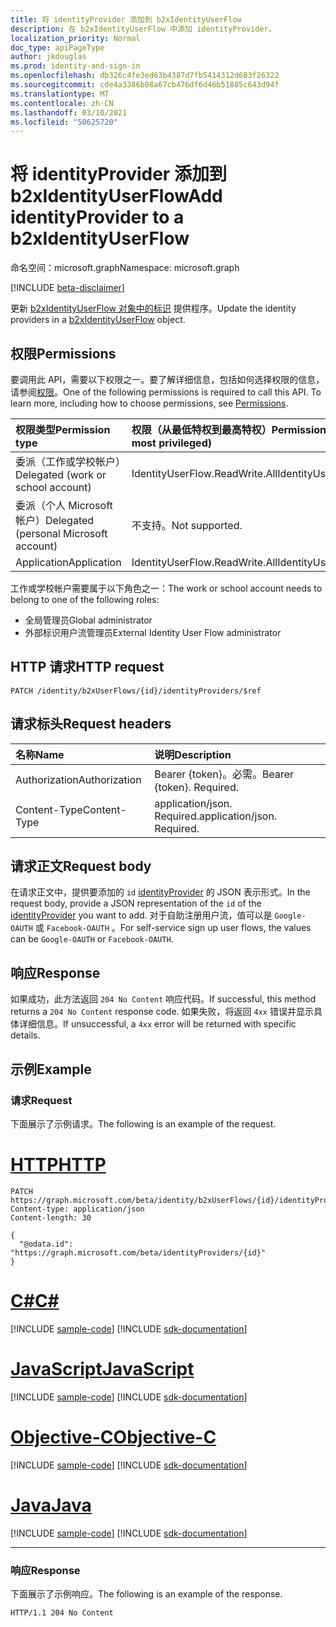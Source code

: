 ```yaml
---
title: 将 identityProvider 添加到 b2xIdentityUserFlow
description: 在 b2xIdentityUserFlow 中添加 identityProvider。
localization_priority: Normal
doc_type: apiPageType
author: jkdouglas
ms.prod: identity-and-sign-in
ms.openlocfilehash: db326c4fe3ed63b4387d7fb5414312d683f26322
ms.sourcegitcommit: cde4a3386b08a67cb476df6d46b51885c643d94f
ms.translationtype: MT
ms.contentlocale: zh-CN
ms.lasthandoff: 03/10/2021
ms.locfileid: "50625720"
---
```

# <a name="add-identityprovider-to-a-b2xidentityuserflow"></a><span data-ttu-id="6b9fa-103">将 identityProvider 添加到 b2xIdentityUserFlow</span><span class="sxs-lookup"><span data-stu-id="6b9fa-103">Add identityProvider to a b2xIdentityUserFlow</span></span>

<span data-ttu-id="6b9fa-104">命名空间：microsoft.graph</span><span class="sxs-lookup"><span data-stu-id="6b9fa-104">Namespace: microsoft.graph</span></span>

[!INCLUDE [beta-disclaimer](../../includes/beta-disclaimer.md)]

<span data-ttu-id="6b9fa-105">更新 [b2xIdentityUserFlow 对象中的标识](../resources/b2xidentityuserflow.md) 提供程序。</span><span class="sxs-lookup"><span data-stu-id="6b9fa-105">Update the identity providers in a [b2xIdentityUserFlow](../resources/b2xidentityuserflow.md) object.</span></span>

## <a name="permissions"></a><span data-ttu-id="6b9fa-106">权限</span><span class="sxs-lookup"><span data-stu-id="6b9fa-106">Permissions</span></span>

<span data-ttu-id="6b9fa-p101">要调用此 API，需要以下权限之一。要了解详细信息，包括如何选择权限的信息，请参阅[权限](/graph/permissions-reference)。</span><span class="sxs-lookup"><span data-stu-id="6b9fa-p101">One of the following permissions is required to call this API. To learn more, including how to choose permissions, see [Permissions](/graph/permissions-reference).</span></span>

|<span data-ttu-id="6b9fa-109">权限类型</span><span class="sxs-lookup"><span data-stu-id="6b9fa-109">Permission type</span></span>      | <span data-ttu-id="6b9fa-110">权限（从最低特权到最高特权）</span><span class="sxs-lookup"><span data-stu-id="6b9fa-110">Permissions (from least to most privileged)</span></span>              |
|:--------------------|:---------------------------------------------------------|
|<span data-ttu-id="6b9fa-111">委派（工作或学校帐户）</span><span class="sxs-lookup"><span data-stu-id="6b9fa-111">Delegated (work or school account)</span></span>|<span data-ttu-id="6b9fa-112">IdentityUserFlow.ReadWrite.All</span><span class="sxs-lookup"><span data-stu-id="6b9fa-112">IdentityUserFlow.ReadWrite.All</span></span>|
|<span data-ttu-id="6b9fa-113">委派（个人 Microsoft 帐户）</span><span class="sxs-lookup"><span data-stu-id="6b9fa-113">Delegated (personal Microsoft account)</span></span>| <span data-ttu-id="6b9fa-114">不支持。</span><span class="sxs-lookup"><span data-stu-id="6b9fa-114">Not supported.</span></span>|
|<span data-ttu-id="6b9fa-115">Application</span><span class="sxs-lookup"><span data-stu-id="6b9fa-115">Application</span></span>| <span data-ttu-id="6b9fa-116">IdentityUserFlow.ReadWrite.All</span><span class="sxs-lookup"><span data-stu-id="6b9fa-116">IdentityUserFlow.ReadWrite.All</span></span>|

<span data-ttu-id="6b9fa-117">工作或学校帐户需要属于以下角色之一：</span><span class="sxs-lookup"><span data-stu-id="6b9fa-117">The work or school account needs to belong to one of the following roles:</span></span>

* <span data-ttu-id="6b9fa-118">全局管理员</span><span class="sxs-lookup"><span data-stu-id="6b9fa-118">Global administrator</span></span>
* <span data-ttu-id="6b9fa-119">外部标识用户流管理员</span><span class="sxs-lookup"><span data-stu-id="6b9fa-119">External Identity User Flow administrator</span></span>

## <a name="http-request"></a><span data-ttu-id="6b9fa-120">HTTP 请求</span><span class="sxs-lookup"><span data-stu-id="6b9fa-120">HTTP request</span></span>

<!-- { "blockType": "ignored" } -->

```http
PATCH /identity/b2xUserFlows/{id}/identityProviders/$ref
```

## <a name="request-headers"></a><span data-ttu-id="6b9fa-121">请求标头</span><span class="sxs-lookup"><span data-stu-id="6b9fa-121">Request headers</span></span>

|<span data-ttu-id="6b9fa-122">名称</span><span class="sxs-lookup"><span data-stu-id="6b9fa-122">Name</span></span>|<span data-ttu-id="6b9fa-123">说明</span><span class="sxs-lookup"><span data-stu-id="6b9fa-123">Description</span></span>|
|:---------------|:----------|
|<span data-ttu-id="6b9fa-124">Authorization</span><span class="sxs-lookup"><span data-stu-id="6b9fa-124">Authorization</span></span>|<span data-ttu-id="6b9fa-p102">Bearer {token}。必需。</span><span class="sxs-lookup"><span data-stu-id="6b9fa-p102">Bearer {token}. Required.</span></span>|
|<span data-ttu-id="6b9fa-127">Content-Type</span><span class="sxs-lookup"><span data-stu-id="6b9fa-127">Content-Type</span></span>|<span data-ttu-id="6b9fa-p103">application/json. Required.</span><span class="sxs-lookup"><span data-stu-id="6b9fa-p103">application/json. Required.</span></span>|

## <a name="request-body"></a><span data-ttu-id="6b9fa-130">请求正文</span><span class="sxs-lookup"><span data-stu-id="6b9fa-130">Request body</span></span>

<span data-ttu-id="6b9fa-131">在请求正文中，提供要添加的 `id` [identityProvider](../resources/identityprovider.md) 的 JSON 表示形式。</span><span class="sxs-lookup"><span data-stu-id="6b9fa-131">In the request body, provide a JSON representation of the `id` of the [identityProvider](../resources/identityprovider.md) you want to add.</span></span> <span data-ttu-id="6b9fa-132">对于自助注册用户流，值可以是 `Google-OAUTH` 或 `Facebook-OAUTH` 。</span><span class="sxs-lookup"><span data-stu-id="6b9fa-132">For self-service sign up user flows, the values can be `Google-OAUTH` or `Facebook-OAUTH`.</span></span>

## <a name="response"></a><span data-ttu-id="6b9fa-133">响应</span><span class="sxs-lookup"><span data-stu-id="6b9fa-133">Response</span></span>

<span data-ttu-id="6b9fa-134">如果成功，此方法返回 `204 No Content` 响应代码。</span><span class="sxs-lookup"><span data-stu-id="6b9fa-134">If successful, this method returns a `204 No Content` response code.</span></span> <span data-ttu-id="6b9fa-135">如果失败，将返回 `4xx` 错误并显示具体详细信息。</span><span class="sxs-lookup"><span data-stu-id="6b9fa-135">If unsuccessful, a `4xx` error will be returned with specific details.</span></span>

## <a name="example"></a><span data-ttu-id="6b9fa-136">示例</span><span class="sxs-lookup"><span data-stu-id="6b9fa-136">Example</span></span>

### <a name="request"></a><span data-ttu-id="6b9fa-137">请求</span><span class="sxs-lookup"><span data-stu-id="6b9fa-137">Request</span></span>

<span data-ttu-id="6b9fa-138">下面展示了示例请求。</span><span class="sxs-lookup"><span data-stu-id="6b9fa-138">The following is an example of the request.</span></span>


# <a name="http"></a>[<span data-ttu-id="6b9fa-139">HTTP</span><span class="sxs-lookup"><span data-stu-id="6b9fa-139">HTTP</span></span>](#tab/http)
<!-- {
  "blockType": "request",
  "name": "update_b2xuserflows_identityprovider"
}
-->

``` http
PATCH https://graph.microsoft.com/beta/identity/b2xUserFlows/{id}/identityProviders/$ref
Content-type: application/json
Content-length: 30

{
  "@odata.id": "https://graph.microsoft.com/beta/identityProviders/{id}"
}
```
# <a name="c"></a>[<span data-ttu-id="6b9fa-140">C#</span><span class="sxs-lookup"><span data-stu-id="6b9fa-140">C#</span></span>](#tab/csharp)
[!INCLUDE [sample-code](../includes/snippets/csharp/update-b2xuserflows-identityprovider-csharp-snippets.md)]
[!INCLUDE [sdk-documentation](../includes/snippets/snippets-sdk-documentation-link.md)]

# <a name="javascript"></a>[<span data-ttu-id="6b9fa-141">JavaScript</span><span class="sxs-lookup"><span data-stu-id="6b9fa-141">JavaScript</span></span>](#tab/javascript)
[!INCLUDE [sample-code](../includes/snippets/javascript/update-b2xuserflows-identityprovider-javascript-snippets.md)]
[!INCLUDE [sdk-documentation](../includes/snippets/snippets-sdk-documentation-link.md)]

# <a name="objective-c"></a>[<span data-ttu-id="6b9fa-142">Objective-C</span><span class="sxs-lookup"><span data-stu-id="6b9fa-142">Objective-C</span></span>](#tab/objc)
[!INCLUDE [sample-code](../includes/snippets/objc/update-b2xuserflows-identityprovider-objc-snippets.md)]
[!INCLUDE [sdk-documentation](../includes/snippets/snippets-sdk-documentation-link.md)]

# <a name="java"></a>[<span data-ttu-id="6b9fa-143">Java</span><span class="sxs-lookup"><span data-stu-id="6b9fa-143">Java</span></span>](#tab/java)
[!INCLUDE [sample-code](../includes/snippets/java/update-b2xuserflows-identityprovider-java-snippets.md)]
[!INCLUDE [sdk-documentation](../includes/snippets/snippets-sdk-documentation-link.md)]

---


### <a name="response"></a><span data-ttu-id="6b9fa-144">响应</span><span class="sxs-lookup"><span data-stu-id="6b9fa-144">Response</span></span>

<span data-ttu-id="6b9fa-145">下面展示了示例响应。</span><span class="sxs-lookup"><span data-stu-id="6b9fa-145">The following is an example of the response.</span></span>

<!-- {
  "blockType": "response",
  "truncated": true
} -->

```http
HTTP/1.1 204 No Content
```


